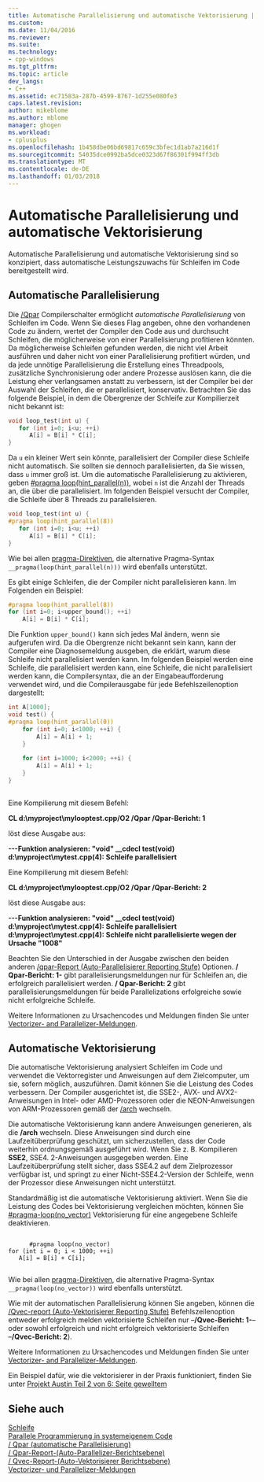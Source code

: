 ```yaml
---
title: Automatische Parallelisierung und automatische Vektorisierung | Microsoft Docs
ms.custom: 
ms.date: 11/04/2016
ms.reviewer: 
ms.suite: 
ms.technology:
- cpp-windows
ms.tgt_pltfrm: 
ms.topic: article
dev_langs:
- C++
ms.assetid: ec71583a-287b-4599-8767-1d255e080fe3
caps.latest.revision: 
author: mikeblome
ms.author: mblome
manager: ghogen
ms.workload:
- cplusplus
ms.openlocfilehash: 1b458dbe06bd69817c659c3bfec1d1ab7a216d1f
ms.sourcegitcommit: 54035dce0992ba5dce0323d67f86301f994ff3db
ms.translationtype: MT
ms.contentlocale: de-DE
ms.lasthandoff: 01/03/2018
---
```

# <a name="auto-parallelization-and-auto-vectorization"></a>Automatische Parallelisierung und automatische Vektorisierung
Automatische Parallelisierung und automatische Vektorisierung sind so konzipiert, dass automatische Leistungszuwachs für Schleifen im Code bereitgestellt wird.  
  
## <a name="auto-parallelizer"></a>Automatische Parallelisierung  
 Die [/Qpar](../build/reference/qpar-auto-parallelizer.md) Compilerschalter ermöglicht *automatische Parallelisierung* von Schleifen im Code. Wenn Sie dieses Flag angeben, ohne den vorhandenen Code zu ändern, wertet der Compiler den Code aus und durchsucht Schleifen, die möglicherweise von einer Parallelisierung profitieren könnten. Da möglicherweise Schleifen gefunden werden, die nicht viel Arbeit ausführen und daher nicht von einer Parallelisierung profitiert würden, und da jede unnötige Parallelisierung die Erstellung eines Threadpools, zusätzliche Synchronisierung oder andere Prozesse auslösen kann, die die Leistung eher verlangsamen anstatt zu verbessern, ist der Compiler bei der Auswahl der Schleifen, die er parallelisiert, konservativ. Betrachten Sie das folgende Beispiel, in dem die Obergrenze der Schleife zur Kompilierzeit nicht bekannt ist:  
  
```cpp  
void loop_test(int u) {  
   for (int i=0; i<u; ++i)  
      A[i] = B[i] * C[i];  
}  
```  
  
 Da `u` ein kleiner Wert sein könnte, parallelisiert der Compiler diese Schleife nicht automatisch. Sie sollten sie dennoch parallelisierten, da Sie wissen, dass `u` immer groß ist. Um die automatische Parallelisierung zu aktivieren, geben [#pragma loop(hint_parallel(n))](../preprocessor/loop.md), wobei `n` ist die Anzahl der Threads an, die über die parallelisiert. Im folgenden Beispiel versucht der Compiler, die Schleife über 8 Threads zu parallelisieren.  
  
```cpp  
void loop_test(int u) {  
#pragma loop(hint_parallel(8))  
   for (int i=0; i<u; ++i)  
      A[i] = B[i] * C[i];  
}  
```  
  
 Wie bei allen [pragma-Direktiven](../preprocessor/pragma-directives-and-the-pragma-keyword.md), die alternative Pragma-Syntax `__pragma(loop(hint_parallel(n)))` wird ebenfalls unterstützt.  
  
 Es gibt einige Schleifen, die der Compiler nicht parallelisieren kann. Im Folgenden ein Beispiel:  
  
```cpp  
#pragma loop(hint_parallel(8))  
for (int i=0; i<upper_bound(); ++i)  
    A[i] = B[i] * C[i];  
```  
  
 Die Funktion `upper_bound()` kann sich jedes Mal ändern, wenn sie aufgerufen wird. Da die Obergrenze nicht bekannt sein kann, kann der Compiler eine Diagnosemeldung ausgeben, die erklärt, warum diese Schleife nicht parallelisiert werden kann. Im folgenden Beispiel werden eine Schleife, die parallelisiert werden kann, eine Schleife, die nicht parallelisiert werden kann, die Compilersyntax, die an der Eingabeaufforderung verwendet wird, und die Compilerausgabe für jede Befehlszeilenoption dargestellt:  
  
```cpp  
int A[1000];  
void test() {  
#pragma loop(hint_parallel(0))  
    for (int i=0; i<1000; ++i) {  
        A[i] = A[i] + 1;  
    }  
  
    for (int i=1000; i<2000; ++i) {  
        A[i] = A[i] + 1;  
    }  
}  
  
```  
  
 Eine Kompilierung mit diesem Befehl:  
  
 **CL d:\myproject\mylooptest.cpp/O2 /Qpar /Qpar-Bericht: 1**  
  
 löst diese Ausgabe aus:  
  
 **---Funktion analysieren: "void" __cdecl test(void)**   
 **d:\myproject\mytest.cpp(4): Schleife parallelisiert**  
  
 Eine Kompilierung mit diesem Befehl:  
  
 **CL d:\myproject\mylooptest.cpp/O2 /Qpar /Qpar-Bericht: 2**  
  
 löst diese Ausgabe aus:  
  
 **---Funktion analysieren: "void" __cdecl test(void)**   
 **d:\myproject\mytest.cpp(4): Schleife parallelisiert**   
 **d:\myproject\mytest.cpp(4): Schleife nicht parallelisierte wegen der Ursache "1008"**  
  
 Beachten Sie den Unterschied in der Ausgabe zwischen den beiden anderen [/qpar-Report (Auto-Parallelisierer Reporting Stufe)](../build/reference/qpar-report-auto-parallelizer-reporting-level.md) Optionen. **/ Qpar-Bericht: 1-** gibt parallelisierungsmeldungen nur für Schleifen an, die erfolgreich parallelisiert werden. **/ Qpar-Bericht: 2** gibt parallelisierungsmeldungen für beide Parallelizations erfolgreiche sowie nicht erfolgreiche Schleife.  
  
 Weitere Informationen zu Ursachencodes und Meldungen finden Sie unter [Vectorizer- and Parallelizer-Meldungen](../error-messages/tool-errors/vectorizer-and-parallelizer-messages.md).  
  
## <a name="auto-vectorizer"></a>Automatische Vektorisierung  
 Die automatische Vektorisierung analysiert Schleifen im Code und verwendet die Vektorregister und Anweisungen auf dem Zielcomputer, um sie, sofern möglich, auszuführen. Damit können Sie die Leistung des Codes verbessern. Der Compiler ausgerichtet ist, die SSE2-, AVX- und AVX2-Anweisungen in Intel- oder AMD-Prozessoren oder die NEON-Anweisungen von ARM-Prozessoren gemäß der [/arch](../build/reference/arch-minimum-cpu-architecture.md) wechseln.  
  
 Die automatische Vektorisierung kann andere Anweisungen generieren, als die **/arch** wechseln. Diese Anweisungen sind durch eine Laufzeitüberprüfung geschützt, um sicherzustellen, dass der Code weiterhin ordnungsgemäß ausgeführt wird. Wenn Sie z. B. Kompilieren **SSE2**, SSE4. 2-Anweisungen ausgegeben werden. Eine Laufzeitüberprüfung stellt sicher, dass SSE4.2 auf dem Zielprozessor verfügbar ist, und springt zu einer Nicht-SSE4.2-Version der Schleife, wenn der Prozessor diese Anweisungen nicht unterstützt.  
  
 Standardmäßig ist die automatische Vektorisierung aktiviert. Wenn Sie die Leistung des Codes bei Vektorisierung vergleichen möchten, können Sie [#pragma-loop(no_vector)](../preprocessor/loop.md) Vektorisierung für eine angegebene Schleife deaktivieren.  
  
```  
  
      #pragma loop(no_vector)  
for (int i = 0; i < 1000; ++i)  
   A[i] = B[i] + C[i];  
  
```  
  
 Wie bei allen [pragma-Direktiven](../preprocessor/pragma-directives-and-the-pragma-keyword.md), die alternative Pragma-Syntax `__pragma(loop(no_vector))` wird ebenfalls unterstützt.  
  
 Wie mit der automatischen Parallelisierung können Sie angeben, können die [/Qvec-report (Auto-Vektorisierer Reporting Stufe)](../build/reference/qvec-report-auto-vectorizer-reporting-level.md) Befehlszeilenoption entweder erfolgreich melden vektorisierte Schleifen nur –**/Qvec-Bericht: 1-**– oder sowohl erfolgreich und nicht erfolgreich vektorisierte Schleifen –**/Qvec-Bericht: 2**).  
  
 Weitere Informationen zu Ursachencodes und Meldungen finden Sie unter [Vectorizer- and Parallelizer-Meldungen](../error-messages/tool-errors/vectorizer-and-parallelizer-messages.md).  
  
 Ein Beispiel dafür, wie die vektorisierer in der Praxis funktioniert, finden Sie unter [Projekt Austin Teil 2 von 6: Seite gewelltem](http://blogs.msdn.com/b/vcblog/archive/2012/09/27/10348494.aspx)  
  
## <a name="see-also"></a>Siehe auch  
 [Schleife](../preprocessor/loop.md)   
 [Parallele Programmierung in systemeigenem Code](http://go.microsoft.com/fwlink/p/?linkid=263662)   
 [/ Qpar (automatische Parallelisierung)](../build/reference/qpar-auto-parallelizer.md)   
 [/ Qpar-Report-(Auto-Parallelizer-Berichtsebene)](../build/reference/qpar-report-auto-parallelizer-reporting-level.md)   
 [/ Qvec-Report-(Auto-Vektorisierer Berichtsebene)](../build/reference/qvec-report-auto-vectorizer-reporting-level.md)   
 [Vectorizer- und Parallelizer-Meldungen](../error-messages/tool-errors/vectorizer-and-parallelizer-messages.md)
